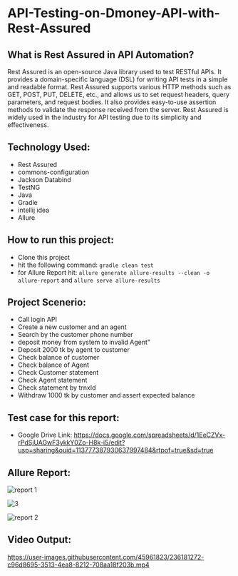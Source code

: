 # API-Testing-on-Dmoney-API-with-Rest-Assured

## What is Rest Assured in API Automation?

Rest Assured is an open-source Java library used to test RESTful APIs. It provides a domain-specific language (DSL) for writing API tests in a simple and readable format. Rest Assured supports various HTTP methods such as GET, POST, PUT, DELETE, etc., and allows us to set request headers, query parameters, and request bodies. It also provides easy-to-use assertion methods to validate the response received from the server. Rest Assured is widely used in the industry for API testing due to its simplicity and effectiveness.

## Technology Used:

- Rest Assured
- commons-configuration
- Jackson Databind
- TestNG
- Java
- Gradle
- intellij idea
- Allure

## How to run this project:

- Clone this project
- hit the following command: `gradle clean test`
- for Allure Report hit: `allure generate allure-results --clean -o allure-report` and `allure serve allure-results`

## Project Scenerio:

- Call login API
- Create a new customer and an agent
- Search by the customer phone number
- deposit money from system to invalid Agent"
- Deposit 2000 tk by agent to customer
- Check balance of customer
- Check balance of Agent
- Check Customer statement
- Check Agent statement
- Check statement by trnxId
- Withdraw 1000 tk by customer and assert expected balance

## Test case for this report:

- Google Drive Link: https://docs.google.com/spreadsheets/d/1EeCZVx-rPdSjUAGwF3ykkY0Zo-H8k-i5/edit?usp=sharing&ouid=113777387930637997484&rtpof=true&sd=true

## Allure Report:

![report 1](https://user-images.githubusercontent.com/45961823/236181138-7a616ba7-74cc-4c49-91a7-4d04c72111d6.PNG)

![3](https://user-images.githubusercontent.com/45961823/236181170-01220fca-44f6-4ebc-9a03-7d6d0d2fb4bd.PNG)

![report 2](https://user-images.githubusercontent.com/45961823/236181194-a9e9ab24-ae6d-4c73-880d-df9d79d1f08b.PNG)


## Video Output:

https://user-images.githubusercontent.com/45961823/236181272-c96d8695-3513-4ea8-8212-708aa18f203b.mp4


